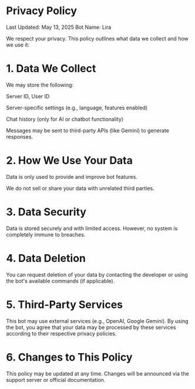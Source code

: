 # Privacy Policy

Last Updated: May 13, 2025
Bot Name: Lira

We respect your privacy. This policy outlines what data we collect and how we use it:

# 1. Data We Collect

We may store the following:

Server ID, User ID

Server-specific settings (e.g., language, features enabled)

Chat history (only for AI or chatbot functionality)


Messages may be sent to third-party APIs (like Gemini) to generate responses.


# 2. How We Use Your Data

Data is only used to provide and improve bot features.

We do not sell or share your data with unrelated third parties.


# 3. Data Security

Data is stored securely and with limited access. However, no system is completely immune to breaches.


# 4. Data Deletion

You can request deletion of your data by contacting the developer or using the bot's available commands (if applicable).


# 5. Third-Party Services

This bot may use external services (e.g., OpenAI, Google Gemini). By using the bot, you agree that your data may be processed by these services according to their respective privacy policies.


# 6. Changes to This Policy

This policy may be updated at any time. Changes will be announced via the support server or official documentation.
